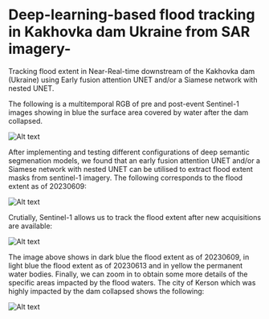 # Deep-learning-based flood tracking in Kakhovka dam Ukraine from SAR imagery-
Tracking flood extent in Near-Real-time downstream of the Kakhovka dam (Ukraine) using Early fusion attention UNET and/or a Siamese network with nested UNET.

The following is a multitemporal RGB of pre and post-event Sentinel-1 images showing in blue the surface area covered by water after the dam collapsed. 

![Alt text](./Flood_tracking_maps/20230609_S1_Multitemporal_RGB.png?raw=true "Kakhovka dam flood extent (Ukraine)")

After implementing and testing different configurations of deep semantic segmenation models, we found that an early fusion attention UNET and/or a Siamese network with nested UNET can be utilised to extract flood extent masks from sentinel-1 imagery. The following corresponds to the flood extent as of 20230609:

![Alt text](./Flood_tracking_maps/20230609_S1_Flood_extent.png?raw=true "Kakhovka dam flood extent (Ukraine)")

Crutially, Sentinel-1 allows us to track the flood extent after new acquisitions are available: 

![Alt text](./Flood_tracking_maps/20230613_S1_Flood_tracking.png?raw=true "Kakhovka dam flood extent (Ukraine)")

The image above shows in dark blue the flood extent as of 20230609, in light blue the flood extent as of 20230613 and in yellow the permanent water bodies. Finally, we can zoom in to obtain some more details of the specific areas impacted by the flood waters. The city of Kerson which was highly impacted by the dam collapsed shows the following:

![Alt text](./Flood_tracking_maps/20230613_Kerson_zoom2.png?raw=true "Kakhovka dam flood extent (Ukraine)")



